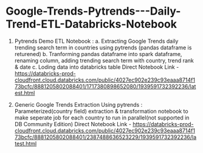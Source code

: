 # Google-Trends-Pytrends---Daily-Trend-ETL-Databricks-Notebook

1. Pytrends Demo ETL Notebook :
   a. Extracting Google Trends daily trending search term in countries using pytrends (pandas dataframe is returened)
   b. Tranforming pandas dataframe into spark dataframe, renaming column, adding trending search term with country, trend rank & date
   c. Loding data into databricks table
   Direct Notebook Link - https://databricks-prod-cloudfront.cloud.databricks.com/public/4027ec902e239c93eaaa8714f173bcfc/8881205802088401/1717380898652080/1939591732392236/latest.html

3. Generic Google Trends Extraction Using pytrends :
   Parameterized(country field) extraction & transformation notebook to make seperate job for each country to run in parallel(not supported in DB Community Edition)
   Direct Notebook Link - https://databricks-prod-cloudfront.cloud.databricks.com/public/4027ec902e239c93eaaa8714f173bcfc/8881205802088401/2387488636523229/1939591732392236/latest.html


